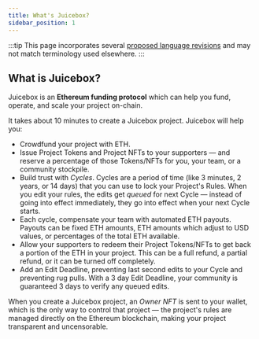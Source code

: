 ```yaml
---
title: What's Juicebox?
sidebar_position: 1
---
```


:::tip
This page incorporates several [proposed language revisions](/language) and may not match terminology used elsewhere.
:::

## What is Juicebox?

Juicebox is an **Ethereum funding protocol** which can help you fund, operate, and scale your project on-chain.

It takes about 10 minutes to create a Juicebox project. Juicebox will help you:

- Crowdfund your project with ETH.
- Issue Project Tokens and Project NFTs to your supporters — and reserve a percentage of those Tokens/NFTs for you, your team, or a community stockpile.
- Build trust with *Cycles*. Cycles are a period of time (like 3 minutes, 2 years, or 14 days) that you can use to lock your Project's Rules. When you edit your rules, the edits get *queued* for next Cycle — instead of going into effect immediately, they go into effect when your next Cycle starts.
- Each cycle, compensate your team with automated ETH payouts. Payouts can be fixed ETH amounts, ETH amounts which adjust to USD values, or percentages of the total ETH available.
- Allow your supporters to redeem their Project Tokens/NFTs to get back a portion of the ETH in your project. This can be a full refund, a partial refund, or it can be turned off completely.
- Add an Edit Deadline, preventing last second edits to your Cycle and preventing rug pulls. With a 3 day Edit Deadline, your community is guaranteed 3 days to verify any queued edits.

When you create a Juicebox project, an *Owner NFT* is sent to your wallet, which is the only way to control that project — the project's rules are managed directly on the Ethereum blockchain, making your project transparent and uncensorable. 
